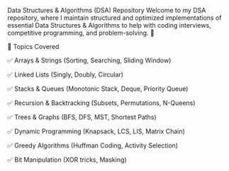 Data Structures & Algorithms (DSA) Repository
Welcome to my DSA repository, where I maintain structured and optimized implementations of essential Data Structures & Algorithms to help with coding interviews, competitive programming, and problem-solving. 🚀

📌 Topics Covered

✅ Arrays & Strings (Sorting, Searching, Sliding Window)

✅ Linked Lists (Singly, Doubly, Circular)

✅ Stacks & Queues (Monotonic Stack, Deque, Priority Queue)

✅ Recursion & Backtracking (Subsets, Permutations, N-Queens)

✅ Trees & Graphs (BFS, DFS, MST, Shortest Paths)

✅ Dynamic Programming (Knapsack, LCS, LIS, Matrix Chain)

✅ Greedy Algorithms (Huffman Coding, Activity Selection)

✅ Bit Manipulation (XOR tricks, Masking)
